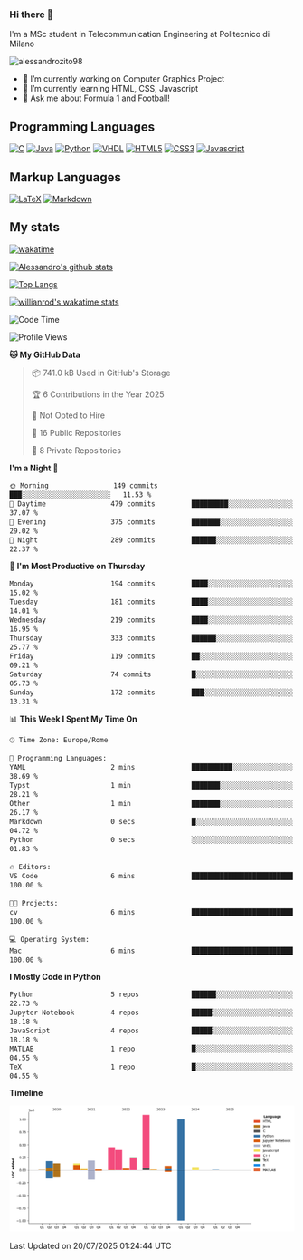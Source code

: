 ### Hi there 👋

I'm a MSc student in Telecommunication Engineering at Politecnico di Milano

<p align="left"> <img src="https://komarev.com/ghpvc/?username=alessandrozito98&label=Profile%20views&color=129e00&style=plastic" alt="alessandrozito98" /> </p>


<!--
**alessandrozito98/alessandrozito98** is a ✨ _special_ ✨ repository because its `README.md` (this file) appears on your GitHub profile.
-->

- 🔭 I’m currently working on Computer Graphics Project
- 🌱 I’m currently learning HTML, CSS, Javascript
- 💬 Ask me about Formula 1 and Football!




## Programming Languages

[![C](https://img.shields.io/badge/c%20-%2300599C.svg?&style=for-the-badge&logo=c&logoColor=white)](<https://en.wikipedia.org/wiki/C_(programming_language)>)
[![Java](https://img.shields.io/badge/java-%23ED8B00.svg?&style=for-the-badge&logo=java&logoColor=white)](https://www.java.com/)
[![Python](https://img.shields.io/badge/python%20-%2314354C.svg?&style=for-the-badge&logo=python&logoColor=white)](https://www.python.org/)
[![VHDL](https://img.shields.io/badge/-VHDL-lightgrey?style=for-the-badge&logo=xilinx&logoColor=red)](https://en.wikipedia.org/wiki/VHDL)
[![HTML5](https://img.shields.io/badge/html5%20-%23E34F26.svg?&style=for-the-badge&logo=html5&logoColor=white)](https://en.wikipedia.org/wiki/HTML5)
[![CSS3](https://img.shields.io/badge/css3%20-%231572B6.svg?&style=for-the-badge&logo=css3&logoColor=white)](https://en.wikipedia.org/wiki/CSS)
[![Javascript](https://img.shields.io/badge/javascript%20-%23323330.svg?&style=for-the-badge&logo=javascript&logoColor=%23F7DF1)](https://en.wikipedia.org/wiki/JavaScript)

## Markup Languages

[![LaTeX](https://img.shields.io/badge/latex%20-%23008080.svg?&style=for-the-badge&logo=latex&logoColor=white)](https://en.wikipedia.org/wiki/LaTeX)
[![Markdown](https://img.shields.io/badge/markdown-%23000000.svg?&style=for-the-badge&logo=markdown&logoColor=white)](https://en.wikipedia.org/wiki/Markdown)


## My stats

[![wakatime](https://wakatime.com/badge/user/6602f0ab-f5f4-418b-b2fb-1fa267f6c557.svg)](https://wakatime.com/@6602f0ab-f5f4-418b-b2fb-1fa267f6c557)


[![Alessandro's github stats](https://github-readme-stats.vercel.app/api?username=alessandrozito98&count_private=true&show_icons=true&theme=radical)](https://github.com/anuraghazra/github-readme-stats)


[![Top Langs](https://github-readme-stats.vercel.app/api/top-langs/?username=alessandrozito98&langs_count=10&layout=compact)](https://github.com/anuraghazra/github-readme-stats)


[![willianrod's wakatime stats](https://github-readme-stats.vercel.app/api/wakatime?username=alessandrozito98&layout=compact&v=2)](https://github.com/anuraghazra/github-readme-stats) 



<!--START_SECTION:waka-->
![Code Time](http://img.shields.io/badge/Code%20Time-159%20hrs%2023%20mins-blue)

![Profile Views](http://img.shields.io/badge/Profile%20Views-0-blue)

**🐱 My GitHub Data** 

> 📦 741.0 kB Used in GitHub's Storage 
 > 
> 🏆 6 Contributions in the Year 2025
 > 
> 🚫 Not Opted to Hire
 > 
> 📜 16 Public Repositories 
 > 
> 🔑 8 Private Repositories 
 > 
**I'm a Night 🦉** 

```text
🌞 Morning                149 commits         ███░░░░░░░░░░░░░░░░░░░░░░   11.53 % 
🌆 Daytime                479 commits         █████████░░░░░░░░░░░░░░░░   37.07 % 
🌃 Evening                375 commits         ███████░░░░░░░░░░░░░░░░░░   29.02 % 
🌙 Night                  289 commits         ██████░░░░░░░░░░░░░░░░░░░   22.37 % 
```
📅 **I'm Most Productive on Thursday** 

```text
Monday                   194 commits         ████░░░░░░░░░░░░░░░░░░░░░   15.02 % 
Tuesday                  181 commits         ████░░░░░░░░░░░░░░░░░░░░░   14.01 % 
Wednesday                219 commits         ████░░░░░░░░░░░░░░░░░░░░░   16.95 % 
Thursday                 333 commits         ██████░░░░░░░░░░░░░░░░░░░   25.77 % 
Friday                   119 commits         ██░░░░░░░░░░░░░░░░░░░░░░░   09.21 % 
Saturday                 74 commits          █░░░░░░░░░░░░░░░░░░░░░░░░   05.73 % 
Sunday                   172 commits         ███░░░░░░░░░░░░░░░░░░░░░░   13.31 % 
```


📊 **This Week I Spent My Time On** 

```text
🕑︎ Time Zone: Europe/Rome

💬 Programming Languages: 
YAML                     2 mins              ██████████░░░░░░░░░░░░░░░   38.69 % 
Typst                    1 min               ███████░░░░░░░░░░░░░░░░░░   28.21 % 
Other                    1 min               ███████░░░░░░░░░░░░░░░░░░   26.17 % 
Markdown                 0 secs              █░░░░░░░░░░░░░░░░░░░░░░░░   04.72 % 
Python                   0 secs              ░░░░░░░░░░░░░░░░░░░░░░░░░   01.83 % 

🔥 Editors: 
VS Code                  6 mins              █████████████████████████   100.00 % 

🐱‍💻 Projects: 
cv                       6 mins              █████████████████████████   100.00 % 

💻 Operating System: 
Mac                      6 mins              █████████████████████████   100.00 % 
```

**I Mostly Code in Python** 

```text
Python                   5 repos             ██████░░░░░░░░░░░░░░░░░░░   22.73 % 
Jupyter Notebook         4 repos             █████░░░░░░░░░░░░░░░░░░░░   18.18 % 
JavaScript               4 repos             █████░░░░░░░░░░░░░░░░░░░░   18.18 % 
MATLAB                   1 repo              █░░░░░░░░░░░░░░░░░░░░░░░░   04.55 % 
TeX                      1 repo              █░░░░░░░░░░░░░░░░░░░░░░░░   04.55 % 
```



**Timeline**

![Lines of Code chart](https://raw.githubusercontent.com/alessandrozito98/alessandrozito98/master/assets/bar_graph.png)


 Last Updated on 20/07/2025 01:24:44 UTC
<!--END_SECTION:waka-->
